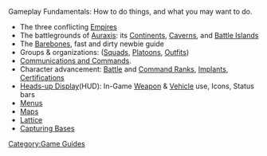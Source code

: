 Gameplay Fundamentals: How to do things, and what you may want to do.

- The three conflicting [Empires](Empires.md)
- The battlegrounds of [Auraxis](Auraxis.md): its
  [Continents](Continent.md), [Caverns](Caverns.md),
  and [Battle Islands](Battle_Islands.md)
- The [Barebones](Barebones.md), fast and dirty newbie guide
- Groups & organizations: ([Squads](Squad.md),
  [Platoons](Platoon.md), [Outfits](Outfit.md))
- [Communications and Commands](In-Game_Commands.md).
- Character advancement: [Battle](Battle_Rank.md) and [Command
  Ranks](Command_Rank.md), [Implants](Implants.md),
  [Certifications](Certifications.md)
- [Heads-up Display](Heads-up_Display.md)(HUD): In-Game
  [Weapon](Weapon.md) & [Vehicle](Vehicle.md) use,
  Icons, Status bars
- [Menus](Menu.md)
- [Maps](Map.md)
- [Lattice](Lattice.md)
- [Capturing Bases](Capturing_Bases.md)

[Category:Game Guides](Category:Game_Guides.md)
